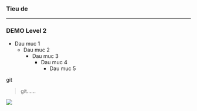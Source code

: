 ### Tieu de


----
### DEMO Level 2
- Dau muc 1
    - Dau muc 2
        - Dau muc 3
            - Dau muc 4
                - Dau muc 5

git
> git......
<img src=[Imgur](https://imgur.com/aC9coNo)>